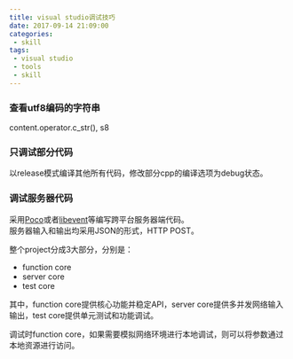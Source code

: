 ```yaml
---
title: visual studio调试技巧
date: 2017-09-14 21:09:00
categories:
 - skill
tags:
 - visual studio
 - tools
 - skill
---
```


### 查看utf8编码的字符串
content.operator[](1).c_str(), s8

### 只调试部分代码
以release模式编译其他所有代码，修改部分cpp的编译选项为debug状态。

### 调试服务器代码
采用[Poco](pocoproject.org/index.html)或者[libevent](http://libevent.org/)等编写跨平台服务器端代码。  
服务器输入和输出均采用JSON的形式，HTTP POST。  
 
整个project分成3大部分，分别是：
* function core
* server core
* test core

其中，function core提供核心功能并稳定API，server core提供多并发网络输入输出，test core提供单元测试和功能调试。

调试时function core，如果需要模拟网络环境进行本地调试，则可以将参数通过本地资源进行访问。